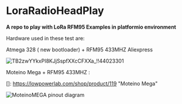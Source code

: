 #               LoraRadioHeadPlay
**A repo to play  with LoRa RFM95 Examples in platformio environment**

Hardware used in these test are:

Atmega 328 ( new bootloader) + RFM95  433MHZ Aliexpress 

[LINK]: https://www.aliexpress.com/item/33006101437.html?spm=a2g0s.9042311.0.0.27424c4dxecso6	"LINK"



![TB2zwYYkxPI8KJjSspfXXcCFXXa_!!44023301](https://ae01.alicdn.com/kf/HTB1NCf0c.CF3KVjSZJnq6znHFXae.jpg)

Moteino Mega + RFM95 433MHZ  : 

[]: https://lowpowerlab.com/shop/product/119	"Moteino Mega"

![MoteinoMEGA pinout diagram](https://farm4.staticflickr.com/3871/14677033948_bb1d7cd8e5_c.jpg)